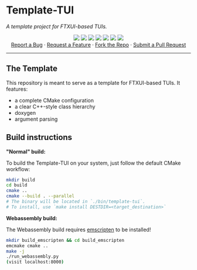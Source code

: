 # Template-TUI
*A template project for FTXUI-based TUIs.*

<p align="center">
  <a href="#"><img src="https://img.shields.io/badge/c++-%2300599C.svg?style=flat&logo=c%2B%2B&logoColor=white"></img></a>
  <a href="https://opensource.org/license/gpl-3-0"><img src="https://img.shields.io/github/license/forgottosave/FTXUI_Template?color=black"></img></a>
  <a href="#"><img src="https://img.shields.io/github/stars/forgottosave/FTXUI_Template"></img></a>
  <a href="#"><img src="https://img.shields.io/github/forks/forgottosave/FTXUI_Template"></img></a>
  <a href="#"><img src="https://img.shields.io/github/repo-size/forgottosave/FTXUI_Template"></img></a>
  <a href="https://github.com/forgottosave/FTXUI_Template/graphs/contributors"><img src="https://img.shields.io/github/contributors/forgottosave/FTXUI_Template?color=blue"></img></a>
  <a href="https://github.com/forgottosave/FTXUI_Template/issues"><img src="https://img.shields.io/github/issues/forgottosave/FTXUI_Template"></img></a>
<br/>
  <a href="https://github.com/forgottosave/FTXUI_Template/issues/new">Report a Bug</a> ·
  <a href="https://github.com/forgottosave/FTXUI_Template/issues/new">Request a Feature</a> ·
  <a href="https://github.com/forgottosave/FTXUI_Template/fork">Fork the Repo</a> ·
  <a href="https://github.com/forgottosave/FTXUI_Template/compare">Submit a Pull Request</a>
</br>
</p>

-------------

## The Template

This repository is meant to serve as a template for FTXUI-based TUIs. It features:

* a complete CMake configuration
* a clear C++-style class hierarchy
* doxygen
* argument parsing 

## Build instructions

**"Normal" build:**

To build the Template-TUI on your system, just follow the default CMake workflow:
```bash
mkdir build
cd build
cmake ..
cmake --build . --parallel
# The binary will be located in `./bin/template-tui`.
# To install, use `make install DESTDIR=<target_destination>`
```

**Webassembly build:**

The Webassembly build requires [emscripten](https://github.com/emscripten-core/emsdk) to be installed!
```bash
mkdir build_emscripten && cd build_emscripten
emcmake cmake ..
make -j
./run_webassembly.py
(visit localhost:8000)
```
